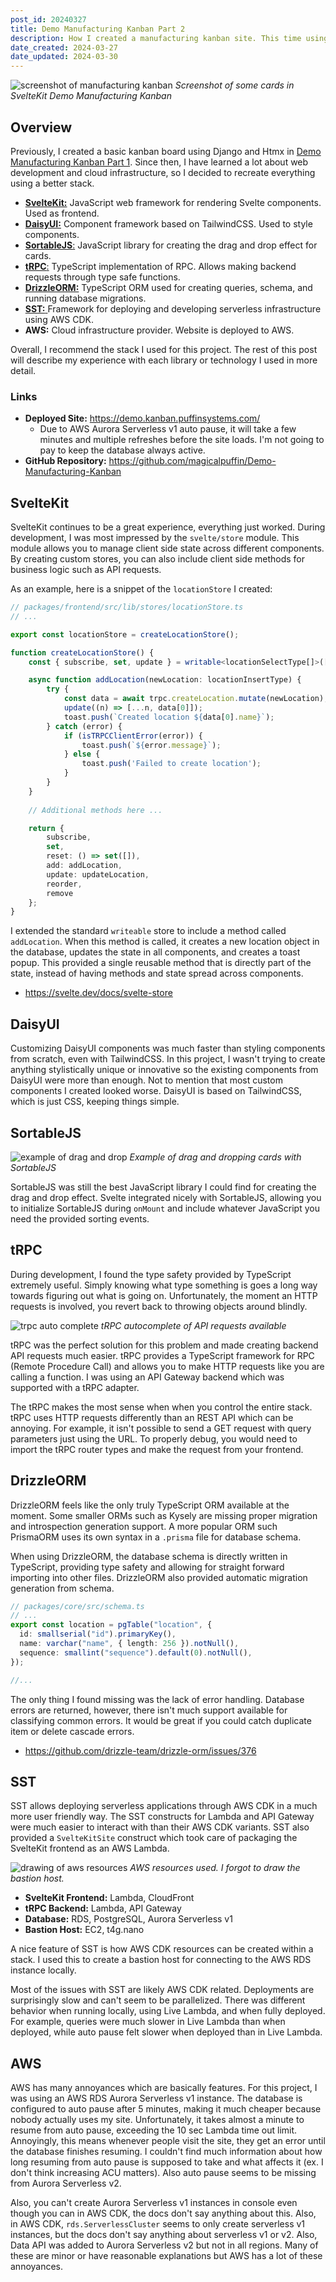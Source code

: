 ```yaml
---
post_id: 20240327
title: Demo Manufacturing Kanban Part 2
description: How I created a manufacturing kanban site. This time using SvelteKit, DrizzleORM, and SST.
date_created: 2024-03-27
date_updated: 2024-03-30
---
```

![screenshot of manufacturing kanban](/static/content/images/blog/20240327/20240327_mfg_kanban.png)
*Screenshot of some cards in SvelteKit Demo Manufacturing Kanban*

## Overview

Previously, I created a basic kanban board using Django and Htmx in [Demo Manufacturing Kanban Part 1](/blog/20230715/). Since then, I have learned a lot about web development and cloud infrastructure, so I decided to recreate everything using a better stack.

- [**SvelteKit:**](https://kit.svelte.dev/) JavaScript web framework for rendering Svelte components. Used as frontend.
- [**DaisyUI:**](https://daisyui.com/) Component framework based on TailwindCSS. Used to style components.
- [**SortableJS**:](https://github.com/SortableJS/Sortable) JavaScript library for creating the drag and drop effect for cards.
- [**tRPC**:](https://trpc.io/) TypeScript implementation of RPC. Allows making backend requests through type safe functions.
- [**DrizzleORM:**](https://orm.drizzle.team/) TypeScript ORM used for creating queries, schema, and running database migrations. 
- [**SST:** ](https://sst.dev/)Framework for deploying and developing serverless infrastructure using AWS CDK.
- **AWS:** Cloud infrastructure provider. Website is deployed to AWS.

Overall, I recommend the stack I used for this project. The rest of this post will describe my experience with each library or technology I used in more detail.

### Links
- **Deployed Site:** https://demo.kanban.puffinsystems.com/
	- Due to AWS Aurora Serverless v1 auto pause, it will take a few minutes and multiple refreshes before the site loads. I'm not going to pay to keep the database always active.
- **GitHub Repository:** https://github.com/magicalpuffin/Demo-Manufacturing-Kanban

## SvelteKit

SvelteKit continues to be a great experience, everything just worked. During development, I was most impressed by the `svelte/store` module. This module allows you to manage client side state across different components. By creating custom stores, you can also include client side methods for business logic such as API requests.

As an example, here is a snippet of the `locationStore` I created:
```ts
// packages/frontend/src/lib/stores/locationStore.ts
// ...

export const locationStore = createLocationStore();

function createLocationStore() {
	const { subscribe, set, update } = writable<locationSelectType[]>([]);

	async function addLocation(newLocation: locationInsertType) {
		try {
			const data = await trpc.createLocation.mutate(newLocation);
			update((n) => [...n, data[0]]);
			toast.push(`Created location ${data[0].name}`);
		} catch (error) {
			if (isTRPCClientError(error)) {
				toast.push(`${error.message}`);
			} else {
				toast.push('Failed to create location');
			}
		}
	}
	
	// Additional methods here ...

	return {
		subscribe,
		set,
		reset: () => set([]),
		add: addLocation,
		update: updateLocation,
		reorder,
		remove
	};
}

```

I extended the standard `writeable` store to include a method called `addLocation`. When this method is called, it creates a new location object in the database, updates the state in all components, and creates a toast popup. This provided a single reusable method that is directly part of the state, instead of having methods and state spread across components.

- https://svelte.dev/docs/svelte-store

## DaisyUI

Customizing DaisyUI components was much faster than styling components from scratch, even with TailwindCSS. In this project, I wasn't trying to create anything stylistically unique or innovative so the existing components from DaisyUI were more than enough. Not to mention that most custom components I created looked worse. DaisyUI is based on TailwindCSS, which is just CSS, keeping things simple.

## SortableJS

![example of drag and drop](/static/content/images/blog/20240327/20240327_sortablejs_example.gif)
*Example of drag and dropping cards with SortableJS*

SortableJS was still the best JavaScript library I could find for creating the drag and drop effect. Svelte integrated nicely with SortableJS, allowing you to initialize SortableJS during `onMount` and include whatever JavaScript you need the provided sorting events.

## tRPC

During development, I found the type safety provided by TypeScript extremely useful. Simply knowing what type something is goes a long way towards figuring out what is going on. Unfortunately, the moment an HTTP requests is involved, you revert back to throwing objects around blindly. 

![trpc auto complete](/static/content/images/blog/20240327/20240327_trpc_autocomplete.png)
*tRPC autocomplete of API requests available*

tRPC was the perfect solution for this problem and made creating backend API requests much easier. tRPC provides a TypeScript framework for RPC (Remote Procedure Call) and allows you to make HTTP requests like you are calling a function. I was using an API Gateway backend which was supported with a tRPC adapter. 

The tRPC makes the most sense when when you control the entire stack. tRPC uses HTTP requests differently than an REST API which can be annoying. For example, it isn't possible to send a GET request with query parameters just using the URL. To properly debug, you would need to import the tRPC router types and make the request from your frontend.

## DrizzleORM

DrizzleORM feels like the only truly TypeScript ORM available at the moment. Some smaller ORMs such as Kysely are missing proper migration and introspection generation support. A more popular ORM such PrismaORM uses its own syntax in a `.prisma` file for database schema.

When using DrizzleORM, the database schema is directly written in TypeScript, providing type safety and allowing for straight forward importing into other files. DrizzleORM also provided automatic migration generation from schema.

```ts
// packages/core/src/schema.ts
// ...
export const location = pgTable("location", {
  id: smallserial("id").primaryKey(),
  name: varchar("name", { length: 256 }).notNull(),
  sequence: smallint("sequence").default(0).notNull(),
});

//...
```

The only thing I found missing was the lack of error handling. Database errors are returned, however, there isn't much support available for classifying common errors. It would be great if you could catch duplicate item or delete cascade errors.

- https://github.com/drizzle-team/drizzle-orm/issues/376

## SST

SST allows deploying serverless applications through AWS CDK in a much more user friendly way. The SST constructs for Lambda and API Gateway were much easier to interact with than their AWS CDK variants. SST also provided a `SvelteKitSite` construct which took care of packaging the SvelteKit frontend as an AWS Lambda. 

![drawing of aws resources](/static/content/images/blog/20240327/20240327_aws_resource_drawing.png)
*AWS resources used. I forgot to draw the bastion host.*

- **SvelteKit Frontend:** Lambda, CloudFront
- **tRPC Backend:** Lambda, API Gateway
- **Database:** RDS, PostgreSQL, Aurora Serverless v1
- **Bastion Host:** EC2, t4g.nano


A nice feature of SST is how AWS CDK resources can be created within a stack. I used this to create a bastion host for connecting to the AWS RDS instance locally.

Most of the issues with SST are likely AWS CDK related. Deployments are surprisingly slow and can't seem to be parallelized. There was different behavior when running locally, using Live Lambda, and when fully deployed. For example, queries were much slower in Live Lambda than when deployed, while auto pause felt slower when deployed than in Live Lambda. 

## AWS

AWS has many annoyances which are basically features. For this project, I was using an AWS RDS Aurora Serverless v1 instance. The database is configured to auto pause after 5 minutes, making it much cheaper because nobody actually uses my site. Unfortunately, it takes almost a minute to resume from auto pause, exceeding the 10 sec Lambda time out limit. Annoyingly, this means whenever people visit the site, they get an error until the database finishes resuming. I couldn't find much information about how long resuming from auto pause is supposed to take and what affects it (ex. I don't think increasing ACU matters). Also auto pause seems to be missing from Aurora Serverless v2. 

Also, you can't create Aurora Serverless v1 instances in console even though you can in AWS CDK, the docs don't say anything about this. Also, in AWS CDK, `rds.ServerlessCluster` seems to only create serverless v1 instances, but the docs don't say anything about serverless v1 or v2. Also, Data API was added to Aurora Serverless v2 but not in all regions. Many of these are minor or have reasonable explanations but AWS has a lot of these annoyances.